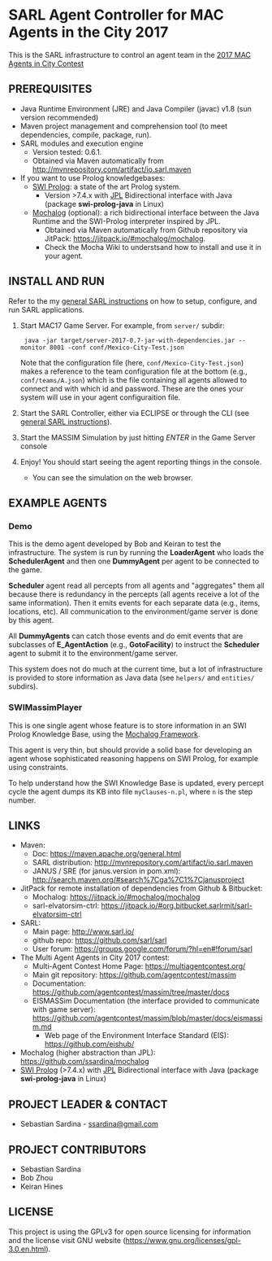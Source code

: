 # SARL Agent Controller for MAC Agents in the City 2017 #

This is the SARL infrastructure to control an agent team in the [2017 MAC Agents in City Contest](https://multiagentcontest.org/) 

## PREREQUISITES

* Java Runtime Environment (JRE) and Java Compiler (javac) v1.8 (sun version recommended)
* Maven project management and comprehension tool (to meet dependencies, compile, package, run).
* SARL modules and execution engine 
	* Version tested: 0.6.1.
	* Obtained via Maven automatically from <http://mvnrepository.com/artifact/io.sarl.maven>
* If you want to use Prolog knowledgebases:
    * [SWI Prolog](http://www.swi-prolog.org/): a state of the art Prolog system.
	    * Version >7.4.x with [JPL](http://www.swi-prolog.org/pldoc/doc_for?object=section(%27packages/jpl.html%27)) Bidirectional interface with Java (package **swi-prolog-java** in Linux)
    * [Mochalog](https://github.com/ssardina/mochalog) (optional): a rich bidirectional interface between the Java Runtime and the SWI-Prolog interpreter inspired by JPL.
	    * Obtained via Maven automatically from Github repository via JitPack: <https://jitpack.io/#mochalog/mochalog>.
        * Check the Mocha Wiki to understsand how to install and use it in your agent.

## INSTALL AND RUN

Refer to the my [general SARL instructions](https://bitbucket.org/snippets/ssardina/6eybMg) on how to setup, configure, and run SARL applications.


1. Start MAC17 Game Server. For example, from `server/` subdir:

		java -jar target/server-2017-0.7-jar-with-dependencies.jar --monitor 8001 -conf conf/Mexico-City-Test.json

	Note that the configuration file (here, `conf/Mexico-City-Test.json`) makes a reference to the team configuration file at the bottom (e.g., `conf/teams/A.json`) which is the file containing all agents allowed to connect and with which id and password. These are the ones your system will use in your agent configuraition file.

2. Start the SARL Controller, either via ECLIPSE or through the CLI (see [general SARL instructions](https://bitbucket.org/snippets/ssardina/6eybMg)).
3. Start the MASSIM Simulation by just hitting *ENTER* in the Game Server console
4. Enjoy! You should start seeing the agent reporting things in the console. 
    * You can see the simulation on the web browser.


## EXAMPLE AGENTS 

### Demo

This is the demo agent developed by Bob and Keiran to test the infrastructure. The system is run by running the **LoaderAgent** who loads the **SchedulerAgent** and then one **DummyAgent** per agent to be connected to the game.

**Scheduler** agent read all percepts from all agents and "aggregates" them all because there is redundancy in the percepts (all agents receive a lot of the same information). Then it emits events for each separate data (e.g., items, locations, etc). All communication to the environment/game server is done by this agent.

All **DummyAgents** can catch those events and do emit events that are subclasses of **E_AgentAction** (e.g., **GotoFacility**) to instruct the **Scheduler** agent to submit it to the environment/game server.

This system does not do much at the current time, but a lot of infrastructure is provided to store information as Java data (see `helpers/` and `entities/` subdirs).

### SWIMassimPlayer ###

This is one single agent whose feature is to store information in an SWI Prolog Knowledge Base, using the [Mochalog Framework](https://github.com/ssardina/mochalog).

This agent is very thin, but should provide a solid base for  developing an agent whose sophisticated reasoning happens on SWI Prolog, for example using constraints.

To help understand how the SWI Knowledge Base is updated, every percept cycle the agent dumps its KB into file `myClauses-n.pl`, where `n` is the step number.

## LINKS

* Maven:
	* Doc: <https://maven.apache.org/general.html>
	* SARL distribution: <http://mvnrepository.com/artifact/io.sarl.maven>
	* JANUS / SRE (for janus.version in pom.xml):  <http://search.maven.org/#search%7Cga%7C1%7Cjanusproject>
* JitPack for remote installation of dependencies from Github & Bitbucket: 
	* Mochalog: <https://jitpack.io/#mochalog/mochalog>
	* sarl-elvatorsim-ctrl: <https://jitpack.io/#org.bitbucket.sarlrmit/sarl-elvatorsim-ctrl>
* SARL:
	* Main page: <http://www.sarl.io/>
	* github repo: <https://github.com/sarl/sarl>
	* User forum: <https://groups.google.com/forum/?hl=en#!forum/sarl>
* The Multi Agent Agents in City 2017 contest:
	* Multi-Agent Contest Home Page: https://multiagentcontest.org/
	* Main git repository: https://github.com/agentcontest/massim
	* Documentation: https://github.com/agentcontest/massim/tree/master/docs
	* EISMASSim Documentation (the interface provided to communicate with game server): https://github.com/agentcontest/massim/blob/master/docs/eismassim.md
		* Web page of the Environment Interface Standard (EIS): https://github.com/eishub/
* Mochalog (higher abstraction than JPL): <https://github.com/ssardina/mochalog>
* [SWI Prolog](http://www.swi-prolog.org/) (>7.4.x) with [JPL](http://www.swi-prolog.org/pldoc/doc_for?object=section(%27packages/jpl.html%27)) Bidirectional interface with Java (package **swi-prolog-java** in Linux)


## PROJECT LEADER & CONTACT ##

* Sebastian Sardina - ssardina@gmail.com


## PROJECT CONTRIBUTORS ##

* Sebastian Sardina
* Bob Zhou 
* Keiran Hines


## LICENSE ##

This project is using the GPLv3 for open source licensing for information and the license visit GNU website (https://www.gnu.org/licenses/gpl-3.0.en.html).